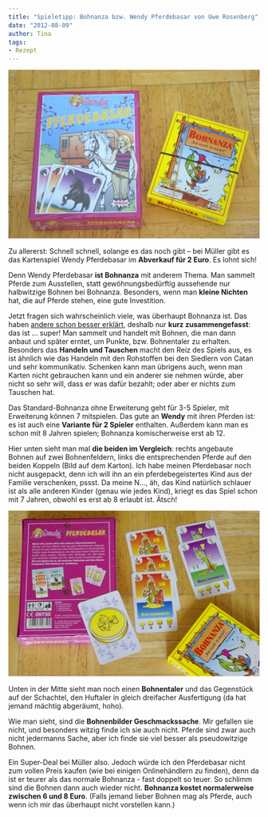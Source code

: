 ```yaml
---
title: "Spieletipp: Bohnanza bzw. Wendy Pferdebasar von Uwe Rosenberg"
date: "2012-08-09" 
author: Tina
tags:
- Rezept
---
```


![Wendy mit Bohnanza, vorne](images/igp9423.jpg)

Zu allererst: Schnell schnell, solange es das noch gibt – bei Müller gibt es das Kartenspiel Wendy Pferdebasar im **Abverkauf für 2 Euro**. Es lohnt sich!

Denn Wendy Pferdebasar **ist Bohnanza** mit anderem Thema. Man sammelt Pferde zum Ausstellen, statt gewöhnungsbedürftig aussehende nur halbwitzige Bohnen bei Bohnanza. Besonders, wenn man **kleine Nichten** hat, die auf Pferde stehen, eine gute Investition.

Jetzt fragen sich wahrscheinlich viele, was überhaupt Bohnanza ist. Das haben [andere schon besser erklärt](http://de.wikipedia.org/wiki/Bohnanza), deshalb nur **kurz zusammengefasst**: das ist ... super! Man sammelt und handelt mit Bohnen, die man dann anbaut und später erntet, um Punkte, bzw. Bohnentaler zu erhalten. Besonders das **Handeln und Tauschen** macht den Reiz des Spiels aus, es ist ähnlich wie das Handeln mit den Rohstoffen bei den Siedlern von Catan und sehr kommunikativ. Schenken kann man übrigens auch, wenn man Karten nicht gebrauchen kann und ein anderer sie nehmen würde, aber nicht so sehr will, dass er was dafür bezahlt; oder aber er nichts zum Tauschen hat.

Das Standard-Bohnanza ohne Erweiterung geht für 3-5 Spieler, mit Erweiterung können 7 mitspielen. Das gute an **Wendy** mit ihren Pferden ist: es ist auch eine **Variante für 2 Spieler** enthalten. Außerdem kann man es schon mit 8 Jahren spielen; Bohnanza komischerweise erst ab 12.

Hier unten sieht man mal **die beiden im Vergleich**: rechts angebaute Bohnen auf zwei Bohnenfeldern, links die entsprechenden Pferde auf den beiden Koppeln (Bild auf dem Karton). Ich habe meinen Pferdebasar noch nicht ausgepackt, denn ich will ihn an ein pferdebegeistertes Kind aus der Familie verschenken, pssst. Da meine N..., äh, das Kind natürlich schlauer ist als alle anderen Kinder (genau wie jedes Kind), kriegt es das Spiel schon mit 7 Jahren, obwohl es erst ab 8 erlaubt ist. Ätsch!

![Wendy und Bohnanza – die Karten](images/wendy_bohnanza_inhalt.jpg)

Unten in der Mitte sieht man noch einen **Bohnentaler** und das Gegenstück auf der Schachtel, den Huftaler in gleich dreifacher Ausfertigung (da hat jemand mächtig abgeräumt, hoho).

Wie man sieht, sind die **Bohnenbilder Geschmackssache**. Mir gefallen sie nicht, und besonders witzig finde ich sie auch nicht. Pferde sind zwar auch nicht jedermanns Sache, aber ich finde sie viel besser als pseudowitzige Bohnen.

Ein Super-Deal bei Müller also. Jedoch würde ich den Pferdebasar nicht zum vollen Preis kaufen (wie bei einigen Onlinehändlern zu finden), denn da ist er teurer als das normale Bohnanza - fast doppelt so teuer. So schlimm sind die Bohnen dann auch wieder nicht. **Bohnanza kostet normalerweise zwischen 6 und 8 Euro**. (Falls jemand lieber Bohnen mag als Pferde, auch wenn ich mir das überhaupt nicht vorstellen kann.)
